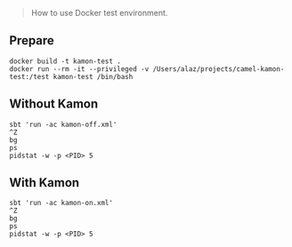 > How to use Docker test environment.

## Prepare

```
docker build -t kamon-test .
docker run --rm -it --privileged -v /Users/alaz/projects/camel-kamon-test:/test kamon-test /bin/bash
```

## Without Kamon

```
sbt 'run -ac kamon-off.xml'
^Z
bg
ps
pidstat -w -p <PID> 5
```

## With Kamon

```
sbt 'run -ac kamon-on.xml'
^Z
bg
ps
pidstat -w -p <PID> 5
```
